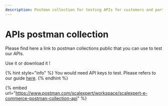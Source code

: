 ```yaml
---
description: Postman collection for testing APIs for customers and partners
---
```


# APIs postman collection

Please find here a link to postman collections public that you can use to test our APIs.

Use it or download it !

{% hint style="info" %}
You would need API keys to test.  Please refers to our guide [here](../../../api-reference/apis-common/advanced-features/api-key.md).
{% endhint %}

{% embed url="https://www.postman.com/scalexpert/workspace/scalexpert-e-commerce-postman-collection-api" %}
